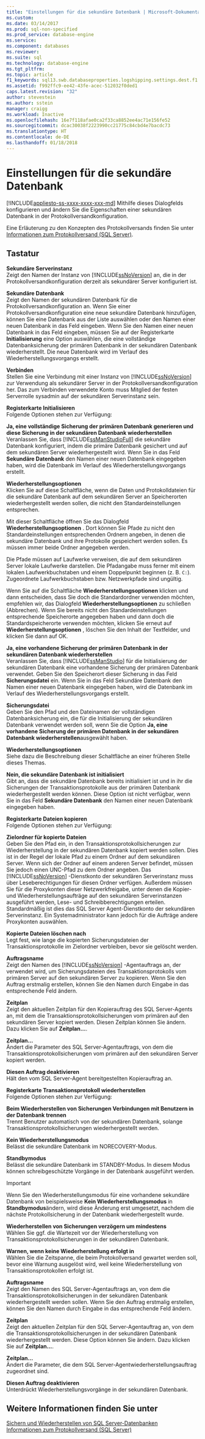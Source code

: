 ```yaml
---
title: "Einstellungen für die sekundäre Datenbank | Microsoft-Dokumentation"
ms.custom: 
ms.date: 03/14/2017
ms.prod: sql-non-specified
ms.prod_service: database-engine
ms.service: 
ms.component: databases
ms.reviewer: 
ms.suite: sql
ms.technology: database-engine
ms.tgt_pltfrm: 
ms.topic: article
f1_keywords: sql13.swb.databaseproperties.logshipping.settings.dest.f1
ms.assetid: f992ffc9-ee42-43fe-acec-512032f0ded1
caps.latest.revision: "32"
author: stevestein
ms.author: sstein
manager: craigg
ms.workload: Inactive
ms.openlocfilehash: 16e7f118afae0ca2f33ca8852ee4ac71e156fe52
ms.sourcegitcommit: dcac30038f2223990cc21775c84cbd4e7bacdc73
ms.translationtype: HT
ms.contentlocale: de-DE
ms.lasthandoff: 01/18/2018
---
```

# <a name="secondary-database-settings"></a>Einstellungen für die sekundäre Datenbank
[!INCLUDE[appliesto-ss-xxxx-xxxx-xxx-md](../../includes/appliesto-ss-xxxx-xxxx-xxx-md.md)] Mithilfe dieses Dialogfelds konfigurieren und ändern Sie die Eigenschaften einer sekundären Datenbank in der Protokollversandkonfiguration.  
  
 Eine Erläuterung zu den Konzepten des Protokollversands finden Sie unter [Informationen zum Protokollversand &#40;SQL Server&#41;](../../database-engine/log-shipping/about-log-shipping-sql-server.md).  
  
## <a name="options"></a>Tastatur  
 **Sekundäre Serverinstanz**  
 Zeigt den Namen der Instanz von [!INCLUDE[ssNoVersion](../../includes/ssnoversion-md.md)] an, die in der Protokollversandkonfiguration derzeit als sekundärer Server konfiguriert ist.  
  
 **Sekundäre Datenbank**  
 Zeigt den Namen der sekundären Datenbank für die Protokollversandkonfiguration an. Wenn Sie einer Protokollversandkonfiguration eine neue sekundäre Datenbank hinzufügen, können Sie eine Datenbank aus der Liste auswählen oder den Namen einer neuen Datenbank in das Feld eingeben. Wenn Sie den Namen einer neuen Datenbank in das Feld eingeben, müssen Sie auf der Registerkarte **Initialisierung** eine Option auswählen, die eine vollständige Datenbanksicherung der primären Datenbank in der sekundären Datenbank wiederherstellt. Die neue Datenbank wird im Verlauf des Wiederherstellungsvorgangs erstellt.  
  
 **Verbinden**  
 Stellen Sie eine Verbindung mit einer Instanz von [!INCLUDE[ssNoVersion](../../includes/ssnoversion-md.md)] zur Verwendung als sekundärer Server in der Protokollversandkonfiguration her. Das zum Verbinden verwendete Konto muss Mitglied der festen Serverrolle sysadmin auf der sekundären Serverinstanz sein.  
  
 **Registerkarte Initialisieren**  
 Folgende Optionen stehen zur Verfügung:  
  
 **Ja, eine vollständige Sicherung der primären Datenbank generieren und diese Sicherung in der sekundären Datenbank wiederherstellen**  
 Veranlassen Sie, dass [!INCLUDE[ssManStudioFull](../../includes/ssmanstudiofull-md.md)] die sekundäre Datenbank konfiguriert, indem die primäre Datenbank gesichert und auf dem sekundären Server wiederhergestellt wird. Wenn Sie in das Feld **Sekundäre Datenbank** den Namen einer neuen Datenbank eingegeben haben, wird die Datenbank im Verlauf des Wiederherstellungsvorgangs erstellt.  
  
 **Wiederherstellungsoptionen**  
 Klicken Sie auf diese Schaltfläche, wenn die Daten und Protokolldateien für die sekundäre Datenbank auf dem sekundären Server an Speicherorten wiederhergestellt werden sollen, die nicht den Standardeinstellungen entsprechen.  
  
 Mit dieser Schaltfläche öffnen Sie das Dialogfeld **Wiederherstellungsoptionen** . Dort können Sie Pfade zu nicht den Standardeinstellungen entsprechenden Ordnern angeben, in denen die sekundäre Datenbank und ihre Protokolle gespeichert werden sollen. Es müssen immer beide Ordner angegeben werden.  
  
 Die Pfade müssen auf Laufwerke verweisen, die auf dem sekundären Server lokale Laufwerke darstellen. Die Pfadangabe muss ferner mit einem lokalen Laufwerkbuchstaben und einem Doppelpunkt beginnen (z. B. `C:`). Zugeordnete Laufwerkbuchstaben bzw. Netzwerkpfade sind ungültig.  
  
 Wenn Sie auf die Schaltfläche **Wiederherstellungsoptionen** klicken und dann entscheiden, dass Sie doch die Standardordner verwenden möchten, empfehlen wir, das Dialogfeld **Wiederherstellungsoptionen** zu schließen (Abbrechen). Wenn Sie bereits nicht den Standardeinstellungen entsprechende Speicherorte angegeben haben und dann doch die Standardspeicherorte verwenden möchten, klicken Sie erneut auf **Wiederherstellungsoptionen** , löschen Sie den Inhalt der Textfelder, und klicken Sie dann auf OK.  
  
 **Ja, eine vorhandene Sicherung der primären Datenbank in der sekundären Datenbank wiederherstellen**  
 Veranlassen Sie, dass [!INCLUDE[ssManStudio](../../includes/ssmanstudio-md.md)] für die Initialisierung der sekundären Datenbank eine vorhandene Sicherung der primären Datenbank verwendet. Geben Sie den Speicherort dieser Sicherung in das Feld **Sicherungsdatei** ein. Wenn Sie in das Feld Sekundäre Datenbank den Namen einer neuen Datenbank eingegeben haben, wird die Datenbank im Verlauf des Wiederherstellungsvorgangs erstellt.  
  
 **Sicherungsdatei**  
 Geben Sie den Pfad und den Dateinamen der vollständigen Datenbanksicherung ein, die für die Initialisierung der sekundären Datenbank verwendet werden soll, wenn Sie die Option **Ja, eine vorhandene Sicherung der primären Datenbank in der sekundären Datenbank wiederherstellen**ausgewählt haben.  
  
 **Wiederherstellungsoptionen**  
 Siehe dazu die Beschreibung dieser Schaltfläche an einer früheren Stelle dieses Themas.  
  
 **Nein, die sekundäre Datenbank ist initialisiert**  
 Gibt an, dass die sekundäre Datenbank bereits initialisiert ist und in ihr die Sicherungen der Transaktionsprotokolle aus der primären Datenbank wiederhergestellt werden können. Diese Option ist nicht verfügbar, wenn Sie in das Feld **Sekundäre Datenbank** den Namen einer neuen Datenbank eingegeben haben.  
  
 **Registerkarte Dateien kopieren**  
 Folgende Optionen stehen zur Verfügung:  
  
 **Zielordner für kopierte Dateien**  
 Geben Sie den Pfad ein, in den Transaktionsprotokollsicherungen zur Wiederherstellung in der sekundären Datenbank kopiert werden sollen. Dies ist in der Regel der lokale Pfad zu einem Ordner auf dem sekundären Server. Wenn sich der Ordner auf einem anderen Server befindet, müssen Sie jedoch einen UNC-Pfad zu dem Ordner angeben. Das [!INCLUDE[ssNoVersion](../../includes/ssnoversion-md.md)] -Dienstkonto der sekundären Serverinstanz muss über Leseberechtigungen für diesen Ordner verfügen. Außerdem müssen Sie für die Proxykonten dieser Netzwerkfreigabe, unter denen die Kopier- und Wiederherstellungsaufträge auf den sekundären Serverinstanzen ausgeführt werden, Lese- und Schreibberechtigungen erteilen. Standardmäßig ist dies das SQL Server Agent-Dienstkonto der sekundären Serverinstanz. Ein Systemadministrator kann jedoch für die Aufträge andere Proxykonten auswählen.  
  
 **Kopierte Dateien löschen nach**  
 Legt fest, wie lange die kopierten Sicherungsdateien der Transaktionsprotokolle im Zielordner verbleiben, bevor sie gelöscht werden.  
  
 **Auftragsname**  
 Zeigt den Namen des [!INCLUDE[ssNoVersion](../../includes/ssnoversion-md.md)] -Agentauftrags an, der verwendet wird, um Sicherungsdateien des Transaktionsprotokolls vom primären Server auf den sekundären Server zu kopieren. Wenn Sie den Auftrag erstmalig erstellen, können Sie den Namen durch Eingabe in das entsprechende Feld ändern.  
  
 **Zeitplan**  
 Zeigt den aktuellen Zeitplan für den Kopierauftrag des SQL Server-Agents an, mit dem die Transaktionsprotokollsicherungen vom primären auf den sekundären Server kopiert werden. Diesen Zeitplan können Sie ändern. Dazu klicken Sie auf **Zeitplan...**.  
  
 **Zeitplan...**  
 Ändert die Parameter des SQL Server-Agentauftrags, von dem die Transaktionsprotokollsicherungen vom primären auf den sekundären Server kopiert werden.  
  
 **Diesen Auftrag deaktivieren**  
 Hält den vom SQL Server-Agent bereitgestellten Kopierauftrag an.  
  
 **Registerkarte Transaktionsprotokoll wiederherstellen**  
 Folgende Optionen stehen zur Verfügung:  
  
 **Beim Wiederherstellen von Sicherungen Verbindungen mit Benutzern in der Datenbank trennen**  
 Trennt Benutzer automatisch von der sekundären Datenbank, solange Transaktionsprotokollsicherungen wiederhergestellt werden.  
  
 **Kein Wiederherstellungsmodus**  
 Belässt die sekundäre Datenbank im NORECOVERY-Modus.  
  
 **Standbymodus**  
 Belässt die sekundäre Datenbank im STANDBY-Modus. In diesem Modus können schreibgeschützte Vorgänge in der Datenbank ausgeführt werden.  
  
> [!IMPORTANT]  
>  Wenn Sie den Wiederherstellungsmodus für eine vorhandene sekundäre Datenbank von beispielsweise **Kein Wiederherstellungsmodus** in **Standbymodus**ändern, wird diese Änderung erst umgesetzt, nachdem die nächste Protokollsicherung in der Datenbank wiederhergestellt wurde.  
  
 **Wiederherstellen von Sicherungen verzögern um mindestens**  
 Wählen Sie ggf. die Wartezeit vor der Wiederherstellung von Transaktionsprotokollsicherungen in der sekundären Datenbank.  
  
 **Warnen, wenn keine Wiederherstellung erfolgt in**  
 Wählen Sie die Zeitspanne, die beim Protokollversand gewartet werden soll, bevor eine Warnung ausgelöst wird, weil keine Wiederherstellung von Transaktionsprotokollen erfolgt ist.  
  
 **Auftragsname**  
 Zeigt den Namen des SQL Server-Agentauftrags an, von dem die Transaktionsprotokollsicherungen in der sekundären Datenbank wiederhergestellt werden sollen. Wenn Sie den Auftrag erstmalig erstellen, können Sie den Namen durch Eingabe in das entsprechende Feld ändern.  
  
 **Zeitplan**  
 Zeigt den aktuellen Zeitplan für den SQL Server-Agentauftrag an, von dem die Transaktionsprotokollsicherungen in der sekundären Datenbank wiederhergestellt werden. Diese Option können Sie ändern. Dazu klicken Sie auf **Zeitplan...**.  
  
 **Zeitplan...**  
 Ändert die Parameter, die dem SQL Server-Agentwiederherstellungsauftrag zugeordnet sind.  
  
 **Diesen Auftrag deaktivieren**  
 Unterdrückt Wiederherstellungsvorgänge in der sekundären Datenbank.  
  
## <a name="see-also"></a>Weitere Informationen finden Sie unter  
 [Sichern und Wiederherstellen von SQL Server-Datenbanken](../../relational-databases/backup-restore/back-up-and-restore-of-sql-server-databases.md)   
 [Informationen zum Protokollversand &#40;SQL Server&#41;](../../database-engine/log-shipping/about-log-shipping-sql-server.md)  
  
  
